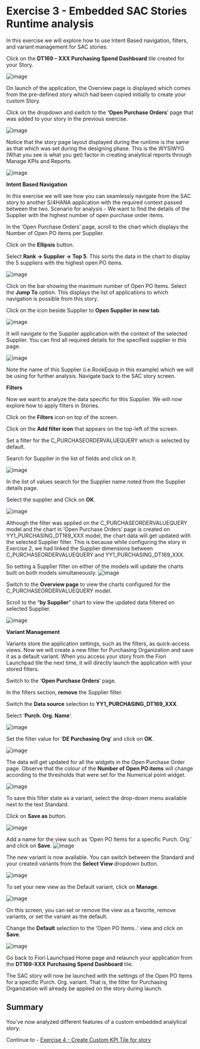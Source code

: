 # Exercise 3 - Embedded SAC Stories Runtime analysis

In this exercise we will explore how to use Intent Based navigation, filters, and variant management for SAC stories.

Click on the **DT169 – XXX Purchasing Spend Dashboard** tile created for your Story.

![image](https://github.com/SAP-samples/teched2023-DT169/assets/145970887/86cdc235-f2ad-4898-9075-3743aa690aa6)

On launch of the application, the Overview page is displayed which comes from the pre-defined story which had been copied initially to create your custom Story.

Click on the dropdown and switch to the **‘Open Purchase Orders**’ page that was added to your story in the previous exercise.

![image](https://github.com/SAP-samples/teched2023-DT169/assets/145970887/d523f76b-b1fc-428f-854a-673edafa180f)

Notice that the story page layout displayed during the runtime is the same as that which was set during the designing phase. This is the WYSIWYG (What you see is what you get) factor in creating analytical reports through Manage KPIs and Reports.

![image](https://github.com/SAP-samples/teched2023-DT169/assets/145970887/d80b9690-e8d2-4385-9af3-d676799f4a81)

**Intent Based Navigation**

In this exercise we will see how you can seamlessly navigate from the SAC story to another S/4HANA application with the required context passed between the two. 
Scenario for analysis - We want to find the details of the Supplier with the highest number of open purchase order items.

In the ‘Open Purchase Orders’ page, scroll to the chart which displays the Number of Open PO items per Supplier.

Click on the **Ellipsis** button. 

Select **Rank -> Supplier -> Top 5**. This sorts the data in the chart to display the 5 suppliers with the highest open PO items.

![image](https://github.com/SAP-samples/teched2023-DT169/assets/145970887/d099de57-677a-4120-869e-a1e4be83fad6)


Click on the bar showing the maximum number of Open PO Items.
Select the **Jump To** option. This displays the list of applications to which navigation is possible from this story.

Click on the icon beside Supplier to **Open Supplier in new tab**. 

![image](https://github.com/SAP-samples/teched2023-DT169/assets/145970887/02dca1bc-1cc0-4d55-a792-680930ba6ae7)

It will navigate to the Supplier application with the context of the selected Supplier. You can find all required details for the specified supplier in this page. 

![image](https://github.com/SAP-samples/teched2023-DT169/assets/145970887/a5548408-117c-4f1f-b081-b9f6dabee3d3)

Note the name of this Supplier (i.e.RookEquip in this example) which we will be using for further analysis. 
Navigate back to the SAC story screen.


**Filters**

Now we want to analyze the data specific for this Supplier. We will now explore how to apply filters in Stories.  

Click on the **Filters** icon on top of the screen.

Click on the **Add filter icon** that appears on the top-left of the screen.

Set a filter for the C_PURCHASEORDERVALUEQUERY which is selected by default.

Search for Supplier in the list of fields and click on it. 

![image](https://github.com/SAP-samples/teched2023-DT169/assets/145970887/4f6ba866-24a0-4d1e-b7c4-8abe09bb6f6c)

In the list of values search for the Supplier name noted from the Supplier details page.

Select the supplier and Click on **OK**.

![image](https://github.com/SAP-samples/teched2023-DT169/assets/145970887/97454ff0-d0bb-441e-a01e-2be8b175a0a5)

Although the filter was applied on the C_PURCHASEORDERVALUEQUERY model and the chart in ‘Open Purchase Orders’ page is created on YY1_PURCHASING_DT169_XXX model, the chart data will get updated with the selected Supplier filter. This is because while configuring the story in Exercise 2, we had linked the Supplier dimensions between C_PURCHASEORDERVALUEQUERY and YY1_PURCHASING_DT169_XXX. 

So setting a Supplier filter on either of the models will update the charts built on both models simultaneously. 
![image](https://github.com/SAP-samples/teched2023-DT169/assets/145970887/8ee9a2a7-183f-4bc1-ba1c-56c34a13ab0c)

Switch to the **Overview page** to view the charts configured for the C_PURCHASEORDERVALUEQUERY model.

Scroll to the “**by Supplier**” chart to view the updated data filtered on selected Supplier.

![image](https://github.com/SAP-samples/teched2023-DT169/assets/145970887/cc3f4234-5902-4583-81bc-75214705449a)


**Variant Management**

Variants store the application settings, such as the filters, as quick-access views. 
Now we will create a new filter for Purchasing Organization and save it as a default variant. When you access your story from the Fiori Launchpad tile the next time, it will directly launch the application with your stored filters.

Switch to the ‘**Open Purchase Orders**’ page.

In the filters section, **remove** the Supplier filter.

Switch the **Data source** selection to **YY1_PURCHASING_DT169_XXX**. 

Select ‘**Purch. Org. Name**’.

![image](https://github.com/SAP-samples/teched2023-DT169/assets/145970887/f7cef207-7ead-4d3d-9afe-ee29ba136510)

Set the filter value for ‘**DE Purchasing Org**’ and click on **OK**.

![image](https://github.com/SAP-samples/teched2023-DT169/assets/145970887/a4b08166-001a-48f0-aa85-3a55050178bb)

The data will get updated for all the widgets in the Open Purchase Order page. Observe that the colour of the **Number of Open PO items** will change according to the thresholds that were set for the Numerical point widget.

![image](https://github.com/SAP-samples/teched2023-DT169/assets/145970887/cb1221a2-3758-44d3-9077-9a5333d0c53e)


To save this filter state as a variant, select the drop-down menu available next to the text Standard.

Click on **Save as** button. 

![image](https://github.com/SAP-samples/teched2023-DT169/assets/145970887/b1126e41-3efc-4d7b-8716-64e9844af159)


Add a name for the view such as ‘Open PO Items for a specific Purch. Org.’ and click on **Save**.
![image](https://github.com/SAP-samples/teched2023-DT169/assets/145970887/dc58e1af-6cdd-44e8-adcd-20bf89e0342a)

The new variant is now available. You can switch between the Standard and your created variants from the **Select View** dropdown button.

![image](https://github.com/SAP-samples/teched2023-DT169/assets/145970887/1cf9b062-231d-43fb-af38-8dd751aa4666)

To set your new view as the Default variant, click on **Manage**.

![image](https://github.com/SAP-samples/teched2023-DT169/assets/145970887/a7e67b0e-3de3-4a73-becf-612832eec1e8)


On this screen, you can set or remove the view as a favorite, remove variants, or set the variant as the default. 

Change the **Default** selection to the ‘Open PO Items..’ view and click on **Save**.


![image](https://github.com/SAP-samples/teched2023-DT169/assets/145970887/01054228-6805-4745-8418-6d5770af9a94)


Go back to Fiori Launchpad Home page and relaunch your application from the **DT169-XXX Purchasing Spend Dashboard** tile.

The SAC story will now be launched with the settings of the Open PO Items for a specific Purch. Org. variant. That is, the filter for Purchasing Organization will already be applied on the story during launch.  



## Summary

You've now analyzed different features of a custom embedded analytical story. 

Continue to - [Exercise 4 - Create Custom KPI Tile for story ](../ex4/README.md)

